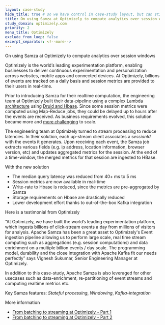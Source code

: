 ```yaml
---
layout: case-study
hide_title: true # so we have control in case-study layout, but can still use page
title: On using Samza at Optimizely to compute analytics over session windows.
study_domain: optimizely.com
priority: 2
menu_title: Optimizely
exclude_from_loop: false
excerpt_separator: <!--more-->
---
```

<!--
   Licensed to the Apache Software Foundation (ASF) under one or more
   contributor license agreements.  See the NOTICE file distributed with
   this work for additional information regarding copyright ownership.
   The ASF licenses this file to You under the Apache License, Version 2.0
   (the "License"); you may not use this file except in compliance with
   the License.  You may obtain a copy of the License at

       http://www.apache.org/licenses/LICENSE-2.0

   Unless required by applicable law or agreed to in writing, software
   distributed under the License is distributed on an "AS IS" BASIS,
   WITHOUT WARRANTIES OR CONDITIONS OF ANY KIND, either express or implied.
   See the License for the specific language governing permissions and
   limitations under the License.
-->

On using Samza at Optimizely to compute analytics over session windows

<!--more-->

Optimizely is the world’s leading experimentation platform, enabling businesses to 
deliver continuous experimentation and personalization across websites, mobile 
apps and connected devices. At Optimizely, billions of events are tracked on a 
daily basis and session metrics are provided to their users in real-time. 

Prior to introducing Samza for their realtime computation, the 
engineering team at Optimizely built their data-pipeline using a complex 
[Lambda architecture](http://lambda-architecture.net/) using 
[Druid and Hbase](https://medium.com/engineers-optimizely/building-a-scalable-data-pipeline-bfe3f531eb38). 
Since some session metrics were computed using Map-Reduce jobs, they 
could be delayed up to hours after the events are received. As business requirements evolved, 
this solution became more and [more challenging](https://medium.com/engineers-optimizely/from-batching-to-streaming-real-time-session-metrics-using-samza-part-1-aed2051dd7a3) to scale. 


The engineering team at Optimizely turned to stream processing to reduce latencies. 
In their solution, each up-stream client associates a _sessionId_ with the events it generates. Upon receiving each event, the Samza job extracts various
fields (e.g. ip address, location information, browser version, etc) and updates aggregated metrics
for the session. At the end of a time-window, the merged metrics for that session are ingested to HBase. 

With the new solution <br/>
-   The median query latency was reduced from 40+ ms to 5 ms <br/>
-   Session metrics are now available in real-time <br/>
-   Write-rate to Hbase is reduced, since the metrics are pre-aggregated by Samza<br/>
-   Storage requirements on Hbase are drastically reduced <br/>
-   Lower development effort thanks to out-of-the-box Kafka integration <br/>
 
Here is a testimonial from Optimizely

“At Optimizely, we have built the world’s leading experimentation platform, 
which ingests billions of click-stream events a day from millions of visitors 
for analysis. Apache Samza has been a great asset to Optimizely's Event 
ingestion pipeline allowing us to perform large scale, real time stream 
computing such as aggregations (e.g. session computations) and data enrichment 
on a multiple billion events / day scale. The programming model, durability 
and the close integration with Apache Kafka fit our needs perfectly” says 
Vignesh Sukumar, Senior Engineering Manager at Optimizely.

In addition to this case-study, Apache Samza is also leveraged for other usecases such as 
data-enrichment, re-partitioning of event streams and computing realtime metrics etc.

Key Samza features: *Stateful processing*, *Windowing*, *Kafka-integration*

More information

-   [From batching to streaming at Optimizely - Part 1](https://medium.com/engineers-optimizely/from-batching-to-streaming-real-time-session-metrics-using-samza-part-1-aed2051dd7a3)
-   [From batching to streaming at Optimizely - Part 2](https://medium.com/engineers-optimizely/from-batching-to-streaming-real-time-session-metrics-using-samza-part-2-b596350a7820)
    